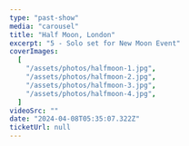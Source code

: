 ```yaml
---
type: "past-show"
media: "carousel"
title: "Half Moon, London"
excerpt: "5 - Solo set for New Moon Event"
coverImages:
  [
    "/assets/photos/halfmoon-1.jpg",
    "/assets/photos/halfmoon-2.jpg",
    "/assets/photos/halfmoon-3.jpg",
    "/assets/photos/halfmoon-4.jpg",
  ]
videoSrc: ""
date: "2024-04-08T05:35:07.322Z"
ticketUrl: null
---
```

